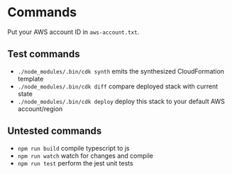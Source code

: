 Commands
===

Put your AWS account ID in `aws-account.txt`.

Test commands
---

* `./node_modules/.bin/cdk synth`       emits the synthesized CloudFormation template
* `./node_modules/.bin/cdk diff`        compare deployed stack with current state
* `./node_modules/.bin/cdk deploy`      deploy this stack to your default AWS account/region

Untested commands
---

* `npm run build`   compile typescript to js
* `npm run watch`   watch for changes and compile
* `npm run test`    perform the jest unit tests
